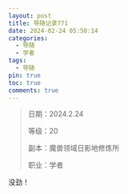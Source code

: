 ```yaml
---
layout: post
title: 导随记录771
date: 2024-02-24 05:50:14
categories:
  - 导随
  - 学者
tags:
  - 导随
pin: true
toc: true
comments: true
---
```

> 日期：2024.2.24
>
> 等级：20
>
> 副本：魔兽领域日影地修炼所
>
> 职业：学者

没劲！